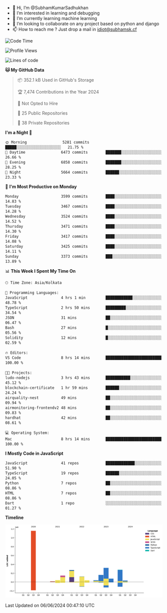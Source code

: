 - 👋 Hi, I’m @SubhamKumarSadhukhan
- 👀 I’m interested in learning and debugging
- 🌱 I’m currently learning machine learning
- 💞️ I’m looking to collaborate on any project based on python and django
- 📫 How to reach me ?
      Just drop a mail in idiot@subhamsk.cf

<!---
SubhamKumarSadhukhan/SubhamKumarSadhukhan is a ✨ special ✨ repository because its `README.md` (this file) appears on your GitHub profile.
You can click the Preview link to take a look at your changes.
--->


<!--START_SECTION:waka-->
![Code Time](http://img.shields.io/badge/Code%20Time-2%2C218%20hrs%2047%20mins-blue)

![Profile Views](http://img.shields.io/badge/Profile%20Views-0-blue)

![Lines of code](https://img.shields.io/badge/From%20Hello%20World%20I%27ve%20Written-2.7%20million%20lines%20of%20code-blue)

**🐱 My GitHub Data** 

> 📦 352.1 kB Used in GitHub's Storage 
 > 
> 🏆 7,474 Contributions in the Year 2024
 > 
> 🚫 Not Opted to Hire
 > 
> 📜 25 Public Repositories 
 > 
> 🔑 38 Private Repositories 
 > 
**I'm a Night 🦉** 

```text
🌞 Morning                5281 commits        █████░░░░░░░░░░░░░░░░░░░░   21.75 % 
🌆 Daytime                6473 commits        ███████░░░░░░░░░░░░░░░░░░   26.66 % 
🌃 Evening                6858 commits        ███████░░░░░░░░░░░░░░░░░░   28.25 % 
🌙 Night                  5664 commits        ██████░░░░░░░░░░░░░░░░░░░   23.33 % 
```
📅 **I'm Most Productive on Monday** 

```text
Monday                   3599 commits        ████░░░░░░░░░░░░░░░░░░░░░   14.83 % 
Tuesday                  3467 commits        ████░░░░░░░░░░░░░░░░░░░░░   14.28 % 
Wednesday                3524 commits        ████░░░░░░░░░░░░░░░░░░░░░   14.52 % 
Thursday                 3471 commits        ████░░░░░░░░░░░░░░░░░░░░░   14.30 % 
Friday                   3417 commits        ████░░░░░░░░░░░░░░░░░░░░░   14.08 % 
Saturday                 3425 commits        ████░░░░░░░░░░░░░░░░░░░░░   14.11 % 
Sunday                   3373 commits        ███░░░░░░░░░░░░░░░░░░░░░░   13.89 % 
```


📊 **This Week I Spent My Time On** 

```text
🕑︎ Time Zone: Asia/Kolkata

💬 Programming Languages: 
JavaScript               4 hrs 1 min         ████████████░░░░░░░░░░░░░   48.78 % 
TypeScript               2 hrs 50 mins       █████████░░░░░░░░░░░░░░░░   34.54 % 
JSON                     31 mins             ██░░░░░░░░░░░░░░░░░░░░░░░   06.47 % 
Bash                     27 mins             █░░░░░░░░░░░░░░░░░░░░░░░░   05.56 % 
Solidity                 12 mins             █░░░░░░░░░░░░░░░░░░░░░░░░   02.59 % 

🔥 Editors: 
VS Code                  8 hrs 14 mins       █████████████████████████   100.00 % 

🐱‍💻 Projects: 
ludo-nodejs              3 hrs 43 mins       ███████████░░░░░░░░░░░░░░   45.12 % 
blockchain-certificate   1 hr 59 mins        ██████░░░░░░░░░░░░░░░░░░░   24.24 % 
airquality-nest          49 mins             ██░░░░░░░░░░░░░░░░░░░░░░░   09.94 % 
airmonitoring-frontendv2 48 mins             ██░░░░░░░░░░░░░░░░░░░░░░░   09.83 % 
hardhat                  42 mins             ██░░░░░░░░░░░░░░░░░░░░░░░   08.61 % 

💻 Operating System: 
Mac                      8 hrs 14 mins       █████████████████████████   100.00 % 
```

**I Mostly Code in JavaScript** 

```text
JavaScript               41 repos            █████████████░░░░░░░░░░░░   51.90 % 
TypeScript               19 repos            ██████░░░░░░░░░░░░░░░░░░░   24.05 % 
Python                   7 repos             ██░░░░░░░░░░░░░░░░░░░░░░░   08.86 % 
HTML                     7 repos             ██░░░░░░░░░░░░░░░░░░░░░░░   08.86 % 
Dart                     1 repo              ░░░░░░░░░░░░░░░░░░░░░░░░░   01.27 % 
```



**Timeline**

![Lines of Code chart](https://raw.githubusercontent.com/SubhamKumarSadhukhan/SubhamKumarSadhukhan/main/assets/bar_graph.png)


 Last Updated on 06/06/2024 00:47:10 UTC
<!--END_SECTION:waka-->
